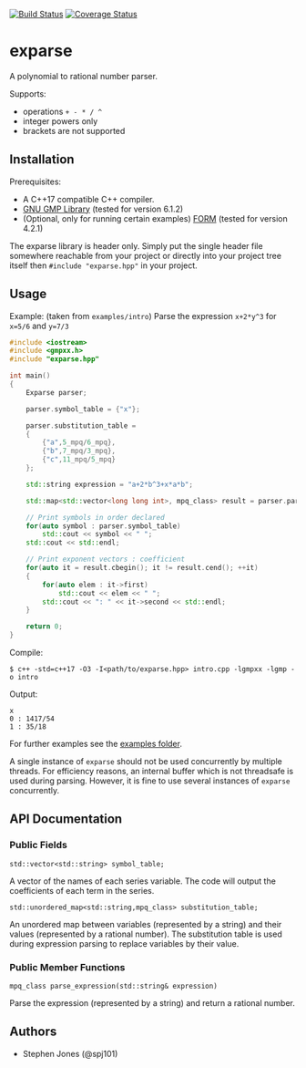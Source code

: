 [![Build Status](https://travis-ci.org/spj101/exparse.svg?branch=master)](https://travis-ci.org/spj101/exparse)
[![Coverage Status](https://coveralls.io/repos/github/spj101/exparse/badge.svg?branch=master)](https://coveralls.io/github/spj101/exparse?branch=master)

# exparse

A polynomial to rational number parser.  

Supports:
  * operations `+ - * / ^`  
  * integer powers only
  * brackets are not supported

## Installation

Prerequisites:
  * A C++17 compatible C++ compiler.
  * [GNU GMP Library](https://gmplib.org/) (tested for version 6.1.2)
  * (Optional, only for running certain examples) [FORM](https://github.com/vermaseren/form) (tested for version 4.2.1)

The exparse library is header only. Simply put the single header file somewhere reachable from your project or directly into your project tree itself then `#include "exparse.hpp"` in your project.

## Usage

Example: (taken from `examples/intro`) Parse the expression `x+2*y^3` for `x=5/6` and `y=7/3`

```cpp
#include <iostream>
#include <gmpxx.h>
#include "exparse.hpp"

int main()
{
    Exparse parser;

    parser.symbol_table = {"x"};

    parser.substitution_table =
    {
        {"a",5_mpq/6_mpq},
        {"b",7_mpq/3_mpq},
        {"c",11_mpq/5_mpq}
    };

    std::string expression = "a+2*b^3+x*a*b";

    std::map<std::vector<long long int>, mpq_class> result = parser.parse_expression(expression);

    // Print symbols in order declared
    for(auto symbol : parser.symbol_table)
        std::cout << symbol << " ";
    std::cout << std::endl;

    // Print exponent vectors : coefficient
    for(auto it = result.cbegin(); it != result.cend(); ++it)
    {
        for(auto elem : it->first)
            std::cout << elem << " ";
        std::cout << ": " << it->second << std::endl;
    }

    return 0;
}
```

Compile:
```shell
$ c++ -std=c++17 -O3 -I<path/to/exparse.hpp> intro.cpp -lgmpxx -lgmp -o intro
```

Output:
```shell
x
0 : 1417/54
1 : 35/18
```

For further examples see the [examples folder](examples).

A single instance of `exparse` should not be used concurrently by multiple threads. For efficiency reasons, an internal buffer which is not threadsafe is used during parsing. However, it is fine to use several instances of `exparse` concurrently.

## API Documentation

### Public Fields

`std::vector<std::string> symbol_table;`

A vector of the names of each series variable. The code will output the coefficients of each term in the series.

`std::unordered_map<std::string,mpq_class> substitution_table;`

An unordered map between variables (represented by a string) and their values (represented by a rational number). The substitution table is used during expression parsing to replace variables by their value.

### Public Member Functions

`mpq_class parse_expression(std::string& expression)`

Parse the expression (represented by a string) and return a rational number.

## Authors

  * Stephen Jones (@spj101)
